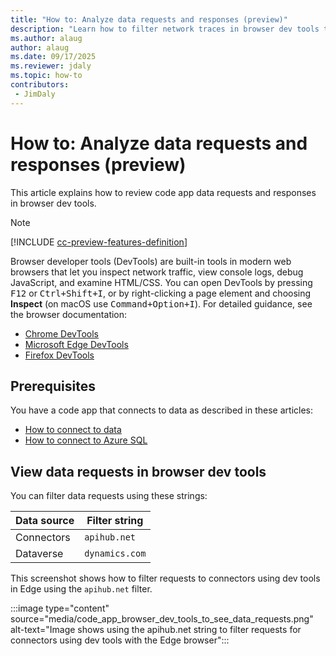 ```yaml
---
title: "How to: Analyze data requests and responses (preview)"
description: "Learn how to filter network traces in browser dev tools to analyze code app data requests and responses with Power Apps code apps."
ms.author: alaug
author: alaug
ms.date: 09/17/2025
ms.reviewer: jdaly
ms.topic: how-to
contributors:
 - JimDaly
---
```

# How to: Analyze data requests and responses (preview)

This article explains how to review code app data requests and responses in browser dev tools.

> [!NOTE]
> [!INCLUDE [cc-preview-features-definition](../../../includes/cc-preview-features-definition.md)]

Browser developer tools (DevTools) are built-in tools in modern web browsers that let you inspect network traffic, view console logs, debug JavaScript, and examine HTML/CSS. You can open DevTools by pressing <kbd>F12</kbd> or <kbd>Ctrl+Shift+I</kbd>, or by right-clicking a page element and choosing **Inspect** (on macOS use <kbd>Command+Option+I</kbd>). For detailed guidance, see the browser documentation:

- [Chrome DevTools](https://developer.chrome.com/docs/devtools/)
- [Microsoft Edge DevTools](/microsoft-edge/devtools-guide-chromium/)
- [Firefox DevTools](https://developer.mozilla.org/docs/Tools)

## Prerequisites

You have a code app that connects to data as described in these articles:

- [How to connect to data](connect-to-data.md)
- [How to connect to Azure SQL](connect-to-azure-sql.md)

## View data requests in browser dev tools

You can filter data requests using these strings:

|Data source  |Filter string  |
|---------|---------|
|Connectors|`apihub.net`|
|Dataverse|`dynamics.com`|

This screenshot shows how to filter requests to connectors using dev tools in Edge using the `apihub.net` filter.

:::image type="content" source="media/code_app_browser_dev_tools_to_see_data_requests.png" alt-text="Image shows using the apihub.net string to filter requests for connectors using dev tools with the Edge browser":::
